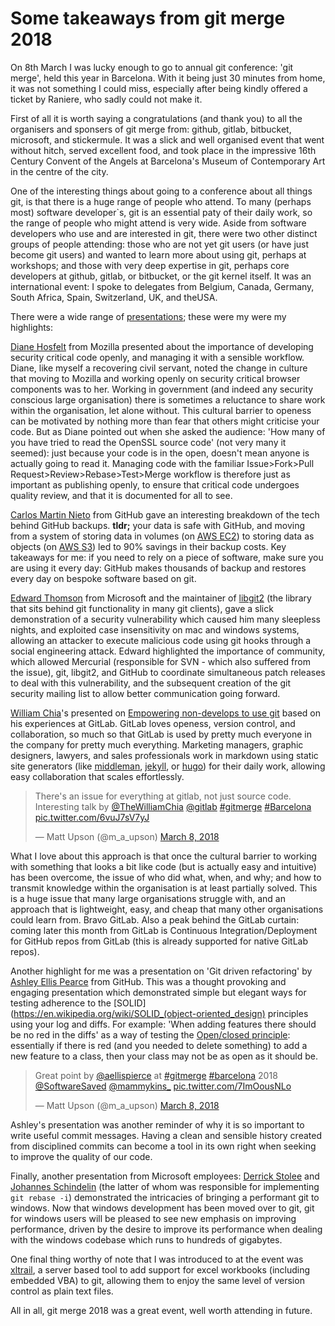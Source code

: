 # Some takeaways from git merge 2018

On 8th March I was lucky enough to go to annual git conference: 'git merge', held this year in Barcelona. With it being just 30 minutes from home, it was not something I could miss, especially after being kindly offered a ticket by Raniere, who sadly could not make it.

First of all it is worth saying a congratulations (and thank you) to all the organisers and sponsers of git merge from: github, gitlab, bitbucket, microsoft, and stickermule. It was a slick and well organised event that went without hitch, served excellent food, and took place in the impressive 16th Century Convent of the Angels at Barcelona's Museum of Contemporary Art in the centre of the city.

One of the interesting things about going to a conference about all things git, is that there is a huge range of people who attend. To many (perhaps most) software developer`s, git is an essential paty of their daily work, so the range of people who might attend is very wide. Aside from software developers who use and are interested in git, there were two other distinct groups of people attending: those who are not yet git users (or have just become git users) and wanted to learn more about using git, perhaps at workshops; and those with very deep expertise in git, perhaps core developers at github, gitlab, or bitbucket, or the git kernel itself. It was an international event: I spoke to delegates from Belgium, Canada, Germany, South Africa, Spain, Switzerland, UK, and theUSA.

There were a wide range of [presentations](https://git-merge.com/); these were my were my highlights:

[Diane Hosfelt](https://twitter.com/avadacatavra?lang=en) from Mozilla presented about the importance of developing security critical code openly, and managing it with a sensible workflow. Diane, like myself a recovering civil servant, noted the change in culture that moving to Mozilla and working openly on security critical browser components was to her. Working in government (and indeed any security conscious large organisation) there is sometimes a reluctance to share work within the organisation, let alone without. This cultural barrier to openess can be motivated by nothing more than fear that others might criticise your code. But as Diane pointed out when she asked the audience: 'How many of you have tried to read the OpenSSL source code' (not very many it seemed): just because your code is in the open, doesn't mean anyone is actually going to read it. Managing code with the familiar Issue>Fork>Pull Request>Review>Rebase>Test>Merge workflow is therefore just as important as publishing openly, to ensure that critical code undergoes quality review, and that it is documented for all to see.

[Carlos Martin Nieto](https://twitter.com/carlosmn?lang=en) from GitHub gave an interesting breakdown of the tech behind GitHub backups. __tldr;__ your data is safe with GitHub, and moving from a system of storing data in volumes (on [AWS EC2](https://aws.amazon.com/ec2/)) to storing data as objects (on [AWS S3](https://aws.amazon.com/s3/)) led to 90% savings in their backup costs. Key takeaways for me: if you need to rely on a piece of software, make sure you are using it every day: GitHub makes thousands of backup and restores every day on bespoke software based on git.

[Edward Thomson](https://github.com/ethomson) from Microsoft and the maintainer of [libgit2](https://github.com/libgit2) (the library that sits behind git functionality in many git clients), gave a slick demonstration of a security vulnerability which caused him many sleepless nights, and exploited case insensitivity on mac and windows systems, allowing an attacker to execute malicious code using git hooks through a social engineering attack. Edward highlighted the importance of community, which allowed Mercurial (responsible for SVN - which also suffered from the issue), git, libgit2, and GitHub to coordinate simultaneous patch releases to deal with this vulnerability, and the subsequent creation of the git security mailing list to allow better communication going forward.

[William Chia](https://twitter.com/thewilliamchia)'s presented on [Empowering non-develops to use git](https://williamchia.gitlab.io/git-merge-2018/#/) based on his experiences at GitLab. GitLab loves openess, version control, and collaboration, so much so that GitLab is used by pretty much everyone in the company for pretty much everything. Marketing managers, graphic designers, lawyers, and sales professionals work in markdown using static site generators (like [middleman](https://middlemanapp.com), [jekyll](https://jekyllrb.com/), or [hugo](https://gohugo.io/)) for their daily work, allowing easy collaboration that scales effortlessly.

<blockquote class="twitter-tweet" data-lang="en"><p lang="en" dir="ltr">There&#39;s an issue for everything at gitlab, not just source code. Interesting talk by <a href="https://twitter.com/TheWilliamChia?ref_src=twsrc%5Etfw">@TheWilliamChia</a> <a href="https://twitter.com/gitlab?ref_src=twsrc%5Etfw">@gitlab</a> <a href="https://twitter.com/hashtag/gitmerge?src=hash&amp;ref_src=twsrc%5Etfw">#gitmerge</a> <a href="https://twitter.com/hashtag/Barcelona?src=hash&amp;ref_src=twsrc%5Etfw">#Barcelona</a> <a href="https://t.co/6vuJ7sV7yJ">pic.twitter.com/6vuJ7sV7yJ</a></p>&mdash; Matt Upson (@m_a_upson) <a href="https://twitter.com/m_a_upson/status/971726460586209280?ref_src=twsrc%5Etfw">March 8, 2018</a></blockquote>
<script async src="https://platform.twitter.com/widgets.js" charset="utf-8"></script>

What I love about this approach is that once the cultural barrier to working with something that looks a bit like code (but is actually easy and intuitive) has been overcome, the issue of who did what, when, and why; and how to transmit knowledge within the organisation is at least partially solved. This is a huge issue that many large organisations struggle with, and an approach that is lightweight, easy, and cheap that many other organisations could learn from. Bravo GitLab. Also a peak behind the GitLab curtain: coming later this month from GitLab is Continuous Integration/Deployment for GitHub repos from GitLab (this is already supported for native GitLab repos).

Another highlight for me was a presentation on 'Git driven refactoring' by [Ashley Ellis Pearce](https://twitter.com/aellispierce?lang=en) from GitHub. This was a thought provoking and engaging presentation which demonstrated simple but elegant ways for testing adherence to the [SOLID](https://en.wikipedia.org/wiki/SOLID_(object-oriented_design) principles using your log and diffs. For example: 'When adding features there should be no red in the diffs' as a way of testing the [Open/closed principle](https://en.wikipedia.org/wiki/Open/closed_principle): essentially if there is red (and you needed to delete something) to add a new feature to a class, then your class may not be as open as it should be.

<blockquote class="twitter-tweet" data-lang="en"><p lang="en" dir="ltr">Great point by <a href="https://twitter.com/aellispierce?ref_src=twsrc%5Etfw">@aellispierce</a> at <a href="https://twitter.com/hashtag/gitmerge?src=hash&amp;ref_src=twsrc%5Etfw">#gitmerge</a> <a href="https://twitter.com/hashtag/barcelona?src=hash&amp;ref_src=twsrc%5Etfw">#barcelona</a> 2018 <a href="https://twitter.com/SoftwareSaved?ref_src=twsrc%5Etfw">@SoftwareSaved</a> <a href="https://twitter.com/mammykins_?ref_src=twsrc%5Etfw">@mammykins_</a> <a href="https://t.co/7ImOousNLo">pic.twitter.com/7ImOousNLo</a></p>&mdash; Matt Upson (@m_a_upson) <a href="https://twitter.com/m_a_upson/status/971739929771495424?ref_src=twsrc%5Etfw">March 8, 2018</a></blockquote>
<script async src="https://platform.twitter.com/widgets.js" charset="utf-8"></script>

Ashley's presentation was another reminder of why it is so important to write useful commit messages. Having a clean and sensible history created from disciplined commits can become a tool in its own right when seeking to improve the quality of our code.

Finally, another presentation from Microsoft employees: [Derrick Stolee](https://twitter.com/stolee) and [Johannes Schindelin](https://twitter.com/jschindelin) (the latter of whom was responsible for implementing `git rebase -i`) demonstrated the intricacies of bringing a performant git to windows. Now that windows development has been moved over to git, git for windows users will be pleased to see new emphasis on improving performance, driven by the desire to improve its performance when dealing with the windows codebase which runs to hundreds of gigabytes.

One final thing worthy of note that I was introduced to at the event was [xltrail](https://www.xltrail.com/), a server based tool to add support for excel workbooks (including embedded VBA) to git, allowing them to enjoy the same level of version control as plain text files.

All in all, git merge 2018 was a great event, well worth attending in future.
